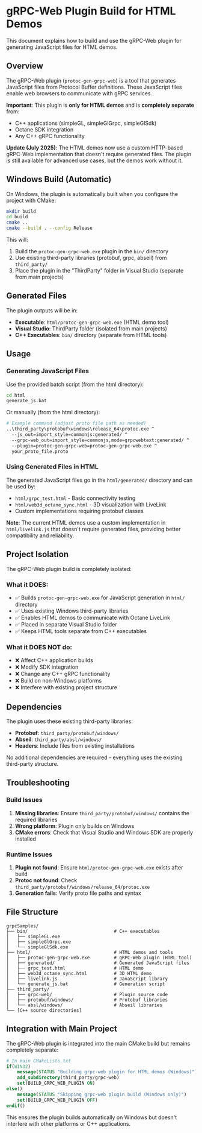 # gRPC-Web Plugin Build for HTML Demos

This document explains how to build and use the gRPC-Web plugin for generating JavaScript files for HTML demos.

## Overview

The gRPC-Web plugin (`protoc-gen-grpc-web`) is a tool that generates JavaScript files from Protocol Buffer definitions. These JavaScript files enable web browsers to communicate with gRPC services.

**Important**: This plugin is **only for HTML demos** and is **completely separate** from:
- C++ applications (simpleGL, simpleGlGrpc, simpleGlSdk)
- Octane SDK integration
- Any C++ gRPC functionality

**Update (July 2025)**: The HTML demos now use a custom HTTP-based gRPC-Web implementation that doesn't require generated files. The plugin is still available for advanced use cases, but the demos work without it.

## Windows Build (Automatic)

On Windows, the plugin is automatically built when you configure the project with CMake:

```bash
mkdir build
cd build
cmake ..
cmake --build . --config Release
```

This will:
1. Build the `protoc-gen-grpc-web.exe` plugin in the `bin/` directory
2. Use existing third-party libraries (protobuf, grpc, abseil) from `third_party/`
3. Place the plugin in the "ThirdParty" folder in Visual Studio (separate from main projects)

## Generated Files

The plugin outputs will be in:
- **Executable**: `html/protoc-gen-grpc-web.exe` (HTML demo tool)
- **Visual Studio**: ThirdParty folder (isolated from main projects)
- **C++ Executables**: `bin/` directory (separate from HTML tools)

## Usage

### Generating JavaScript Files

Use the provided batch script (from the html directory):
```bash
cd html
generate_js.bat
```

Or manually (from the html directory):
```bash
# Example command (adjust proto file path as needed)
..\third_party\protobuf\windows\release_64\protoc.exe ^
  --js_out=import_style=commonjs:generated/ ^
  --grpc-web_out=import_style=commonjs,mode=grpcwebtext:generated/ ^
  --plugin=protoc-gen-grpc-web=protoc-gen-grpc-web.exe ^
  your_proto_file.proto
```

### Using Generated Files in HTML

The generated JavaScript files go in the `html/generated/` directory and can be used by:
- `html/grpc_test.html` - Basic connectivity testing
- `html/web3d_octane_sync.html` - 3D visualization with LiveLink
- Custom implementations requiring protobuf classes

**Note**: The current HTML demos use a custom implementation in `html/livelink.js` that doesn't require generated files, providing better compatibility and reliability.

## Project Isolation

The gRPC-Web plugin build is completely isolated:

### What it DOES:
- ✅ Builds `protoc-gen-grpc-web.exe` for JavaScript generation in `html/` directory
- ✅ Uses existing Windows third-party libraries
- ✅ Enables HTML demos to communicate with Octane LiveLink
- ✅ Placed in separate Visual Studio folder
- ✅ Keeps HTML tools separate from C++ executables

### What it DOES NOT do:
- ❌ Affect C++ application builds
- ❌ Modify SDK integration
- ❌ Change any C++ gRPC functionality
- ❌ Build on non-Windows platforms
- ❌ Interfere with existing project structure

## Dependencies

The plugin uses these existing third-party libraries:
- **Protobuf**: `third_party/protobuf/windows/`
- **Abseil**: `third_party/absl/windows/`
- **Headers**: Include files from existing installations

No additional dependencies are required - everything uses the existing third-party structure.

## Troubleshooting

### Build Issues
1. **Missing libraries**: Ensure `third_party/protobuf/windows/` contains the required libraries
2. **Wrong platform**: Plugin only builds on Windows
3. **CMake errors**: Check that Visual Studio and Windows SDK are properly installed

### Runtime Issues
1. **Plugin not found**: Ensure `html/protoc-gen-grpc-web.exe` exists after build
2. **Protoc not found**: Check `third_party/protobuf/windows/release_64/protoc.exe`
3. **Generation fails**: Verify proto file paths and syntax

## File Structure

```
grpcSamples/
├── bin/                                # C++ executables
│   ├── simpleGL.exe
│   ├── simpleGlGrpc.exe
│   └── simpleGlSdk.exe
├── html/                               # HTML demos and tools
│   ├── protoc-gen-grpc-web.exe         # gRPC-Web plugin (HTML tool)
│   ├── generated/                      # Generated JavaScript files
│   ├── grpc_test.html                  # HTML demo
│   ├── web3d_octane_sync.html          # 3D HTML demo
│   ├── livelink.js                     # JavaScript library
│   └── generate_js.bat                 # Generation script
├── third_party/
│   ├── grpc-web/                       # Plugin source code
│   ├── protobuf/windows/               # Protobuf libraries
│   └── absl/windows/                   # Abseil libraries
└── [C++ source directories]
```

## Integration with Main Project

The gRPC-Web plugin is integrated into the main CMake build but remains completely separate:

```cmake
# In main CMakeLists.txt
if(WIN32)
    message(STATUS "Building grpc-web plugin for HTML demos (Windows)")
    add_subdirectory(third_party/grpc-web)
    set(BUILD_GRPC_WEB_PLUGIN ON)
else()
    message(STATUS "Skipping grpc-web plugin build (Windows only)")
    set(BUILD_GRPC_WEB_PLUGIN OFF)
endif()
```

This ensures the plugin builds automatically on Windows but doesn't interfere with other platforms or C++ applications.